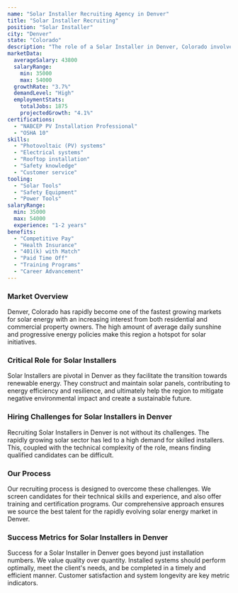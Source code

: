 ```yaml
---
name: "Solar Installer Recruiting Agency in Denver"
title: "Solar Installer Recruiting"
position: "Solar Installer"
city: "Denver"
state: "Colorado"
description: "The role of a Solar Installer in Denver, Colorado involves assembling, installing, or maintaining solar photovoltaic systems on roofs or other structures in compliance with site assessment and schematics."
marketData:
  averageSalary: 43800
  salaryRange:
    min: 35000
    max: 54000
  growthRate: "3.7%"
  demandLevel: "High"
  employmentStats:
    totalJobs: 1875
    projectedGrowth: "4.1%"
certifications:
  - "NABCEP PV Installation Professional"
  - "OSHA 10"
skills:
  - "Photovoltaic (PV) systems"
  - "Electrical systems"
  - "Rooftop installation"
  - "Safety knowledge"
  - "Customer service"
tooling:
  - "Solar Tools"
  - "Safety Equipment"
  - "Power Tools"
salaryRange:
  min: 35000
  max: 54000
  experience: "1-2 years"
benefits:
  - "Competitive Pay"
  - "Health Insurance"
  - "401(k) with Match"
  - "Paid Time Off"
  - "Training Programs"
  - "Career Advancement"
---
```


### Market Overview
Denver, Colorado has rapidly become one of the fastest growing markets for solar energy with an increasing interest from both residential and commercial property owners. The high amount of average daily sunshine and progressive energy policies make this region a hotspot for solar initiatives.

### Critical Role for Solar Installers
Solar Installers are pivotal in Denver as they facilitate the transition towards renewable energy. They construct and maintain solar panels, contributing to energy efficiency and resilience, and ultimately help the region to mitigate negative environmental impact and create a sustainable future.

### Hiring Challenges for Solar Installers in Denver
Recruiting Solar Installers in Denver is not without its challenges. The rapidly growing solar sector has led to a high demand for skilled installers. This, coupled with the technical complexity of the role, means finding qualified candidates can be difficult.

### Our Process
Our recruiting process is designed to overcome these challenges. We screen candidates for their technical skills and experience, and also offer training and certification programs. Our comprehensive approach ensures we source the best talent for the rapidly evolving solar energy market in Denver.

### Success Metrics for Solar Installers in Denver
Success for a Solar Installer in Denver goes beyond just installation numbers. We value quality over quantity. Installed systems should perform optimally, meet the client's needs, and be completed in a timely and efficient manner. Customer satisfaction and system longevity are key metric indicators.